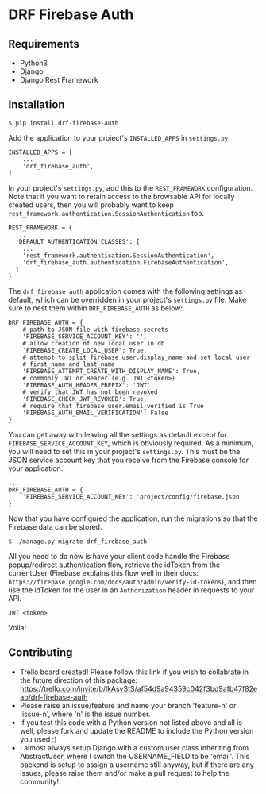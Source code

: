 # DRF Firebase Auth

## Requirements


* Python3
* Django
* Django Rest Framework



## Installation

```
$ pip install drf-firebase-auth
```

Add the application to your project's `INSTALLED_APPS` in `settings.py`.

```
INSTALLED_APPS = [
    ...
    'drf_firebase_auth',
]
```

In your project's `settings.py`, add this to the `REST_FRAMEWORK` configuration. Note that if you want to retain access to the browsable API for locally created users, then you will probably want to keep `rest_framework.authentication.SessionAuthentication` too.


```
REST_FRAMEWORK = {
  ...
  'DEFAULT_AUTHENTICATION_CLASSES': [
    ...
    'rest_framework.authentication.SessionAuthentication',
    'drf_firebase_auth.authentication.FirebaseAuthentication',
  ]
}
```


The `drf_firebase_auth` application comes with the following settings as default, which can be overridden in your project's `settings.py` file. Make sure to nest them within `DRF_FIREBASE_AUTH` as below:


```
DRF_FIREBASE_AUTH = {
    # path to JSON file with firebase secrets
    'FIREBASE_SERVICE_ACCOUNT_KEY': '',
    # allow creation of new local user in db
    'FIREBASE_CREATE_LOCAL_USER': True,
    # attempt to split firebase user.display_name and set local user
    # first_name and last_name
    'FIREBASE_ATTEMPT_CREATE_WITH_DISPLAY_NAME': True,
    # commonly JWT or Bearer (e.g. JWT <token>)
    'FIREBASE_AUTH_HEADER_PREFIX': 'JWT',
    # verify that JWT has not been revoked
    'FIREBASE_CHECK_JWT_REVOKED': True,
    # require that firebase user.email_verified is True
    'FIREBASE_AUTH_EMAIL_VERIFICATION': False
}
```

You can get away with leaving all the settings as default except for `FIREBASE_SERVICE_ACCOUNT_KEY`, which is obviously required. As a minimum, you will need to set this in your project's `settings.py`. This must be the JSON service account key that you receive from the Firebase console for your application.

```
...
DRF_FIREBASE_AUTH = {
    'FIREBASE_SERVICE_ACCOUNT_KEY': 'project/config/firebase.json'
}
```

Now that you have configured the application, run the migrations so that the Firebase data can be stored.

```
$ ./manage.py migrate drf_firebase_auth
```

All you need to do now is have your client code handle the Firebase popup/redirect authentication flow, retrieve the idToken from the currentUser (Firebase explains this flow well in their docs: `https://firebase.google.com/docs/auth/admin/verify-id-tokens`), and then use the idToken for the user in an `Authorization` header in requests to your API.

```
JWT <token>
```

Voila!

## Contributing

* Trello board created! Please follow this link if you wish to collabrate in the future direction of this package: https://trello.com/invite/b/lkAsvStS/af54d9a94359c042f3bd9afb47f82eab/drf-firebase-auth
* Please raise an issue/feature and name your branch 'feature-n' or 'issue-n', where 'n' is the issue number.
* If you test this code with a Python version not listed above and all is well, please fork and update the README to include the Python version you used :)
* I almost always setup Django with a custom user class inheriting from AbstractUser, where I switch the USERNAME_FIELD to be 'email'. This backend is setup to assign a username still anyway, but if there are any issues, please raise them and/or make a pull request to help the community!
